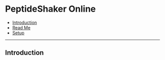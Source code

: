 # PeptideShaker Online
* [Introduction](#introduction)
* [Read Me](#read-me)
* [Setup](#setup)

----
## Introduction

